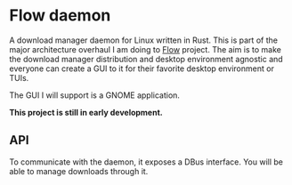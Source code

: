 # Flow daemon

A download manager daemon for Linux written in Rust. This is part of the major architecture overhaul I am doing to [Flow](https://github.com/essmehdi/flow) project. The aim is to make the download manager distribution and desktop environment agnostic and everyone can create a GUI to it for their favorite desktop environment or TUIs.

The GUI I will support is a GNOME application.

**This project is still in early development.**

## API

To communicate with the daemon, it exposes a DBus interface. You will be able to manage downloads through it.






